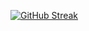 [![GitHub Streak](https://streak-stats.demolab.com?user=LagrangeH&theme=prussian&hide_border=true&border_radius=50&mode=weekly)](https://git.io/streak-stats)

<!--
**LagrangeH/LagrangeH** is a ✨ _special_ ✨ repository because its `README.md` (this file) appears on your GitHub profile.

Here are some ideas to get you started:

- 🔭 I’m currently working on ...
- 🌱 I’m currently learning ...
- 👯 I’m looking to collaborate on ...
- 🤔 I’m looking for help with ...
- 💬 Ask me about ...
- 📫 How to reach me: ...
- 😄 Pronouns: ...
- ⚡ Fun fact: ...
-->
